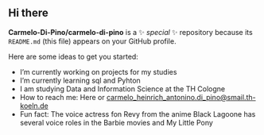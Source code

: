 ## Hi there 


**Carmelo-Di-Pino/carmelo-di-pino** is a ✨ _special_ ✨ repository because its `README.md` (this file) appears on your GitHub profile.

Here are some ideas to get you started:

- I’m currently working on projects for my studies
- I’m currently learning sql and Pyhton
- I am studying Data and Information Science at the TH Cologne
- How to reach me: Here or carmelo_heinrich_antonino.di_pino@smail.th-koeln.de
- Fun fact: The voice actress fon Revy from the anime Black Lagoone has several voice roles in the Barbie movies and My Little Pony
